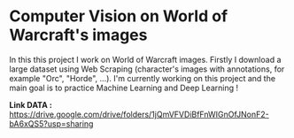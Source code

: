# Computer Vision on World of Warcraft's images
In this this project I work on World of Warcraft images. 
Firstly I download a large dataset using Web Scraping (character's images with annotations, for example "Orc", "Horde", ...). I'm currently working on this project and the main goal is to practice Machine Learning and Deep Learning !


**Link DATA :** https://drive.google.com/drive/folders/1jQmVFVDiBfFnWIGnOfJNonF2-bA6xQS5?usp=sharing
